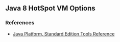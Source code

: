 ## Java 8 HotSpot VM Options

### References
- [Java Platform, Standard Edition Tools Reference](https://docs.oracle.com/javase/8/docs/technotes/tools/unix/java.html)